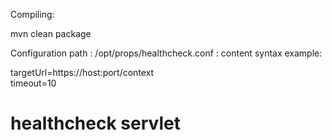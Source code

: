 Compiling:

mvn clean package

Configuration path : /opt/props/healthcheck.conf : content syntax example:

targetUrl=https://host:port/context <br/>
timeout=10


# healthcheck servlet
